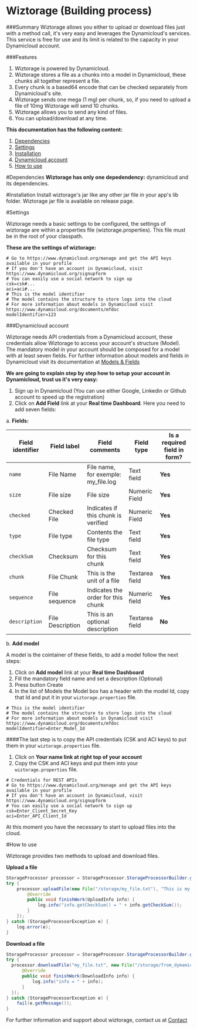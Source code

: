 # Wiztorage (Building process)

###Summary 
Wiztorage allows you either to upload or download files just with a method call, it's very easy and leverages the Dynamicloud's services.  This service is free for use and its limit is related to the capacity in your Dynamicloud account.

###Features

1. Wiztorage is powered by Dynamicloud.
2. Wiztorage stores a file as a chunks into a model in Dynamicloud, these chunks all together represent a file.
3. Every chunk is a based64 encode that can be checked separately from Dynamicloud's site.
4. Wiztorage sends one mega (1 mg) per chunk, so, if you need to upload a file of 10mg Wiztorage will send 10 chunks.
5. Wiztorage allows you to send any kind of files.
6. You can upload/download at any time.

**This documentation has the following content:**

1. [Dependencies](#dependencies)
2. [Settings](#settings)
  1. [Installation](#installation)
  2. [Dynamicloud account](#dynamicloud-account)
3. [How to use](#how-to-use)
  
#Dependencies
**Wiztorage has only one depedendency:** dynamicloud and its dependencies.

#Installation
Install wiztorage's jar like any other jar file in your app's lib folder.
Wiztorage jar file is available on release page.

#Settings

Wiztorage needs a basic settings to be configured, the settings of wiztorage are within a properties file (wiztorage.properties).  This file must be in the root of your classpath.

**These are the settings of wiztorage:**

```properties
# Go to https://www.dynamicloud.org/manage and get the API keys available in your profile
# If you don't have an account in Dynamicloud, visit https://www.dynamicloud.org/signupform
# You can easily use a social network to sign up
csk=csk#...
aci=aci#...
# This is the model identifier
# The model contains the structure to store logs into the cloud
# For more information about models in Dynamicloud visit https://www.dynamicloud.org/documents/mfdoc
modelIdentifier=123
```

###Dynamicloud account

Wiztorage needs API credentials from a Dynamicloud account, these credentials allow Wiztorage to access your account's structure (Model).  The mandatory model in your account should be composed for a model with at least seven fields.  For further information about models and fields in Dynamicloud visit its documentation at [Models & Fields](https://www.dynamicloud.org/documents/mfdoc "Dynamicloud documentation")

**We are going to explain step by step how to setup your account in Dynamicloud, trust us it's very easy:**

1. Sign up in Dynamicloud (You can use either Google, Linkedin or Github account to speed up the registration)
2. Click on **Add Field** link at your **Real time Dashboard**.  Here you need to add seven fields:
  
a. **Fields:**
  
| Field identifier | Field label | Field comments | Field type | Is a required field in form? |
| --- | --- | --- | --- | --- |
| `name` | File Name | File name, for exemple: my_file.log | Text field | **Yes** |
| `size` | File size | File size | Numeric Field | **Yes** |
| `checked` | Checked File | Indicates if this chunk is verified | Numeric Field | **Yes** |
| `type` | File type | Contents the file type | Text field | **Yes** |
| `checkSum` | Checksum  | Checksum for this chunk | Text field | **Yes** |
| `chunk` | File Chunk | This is the unit of a file | Textarea field | **Yes** |
| `sequence` | File sequence | Indicates the order for this chunk | Numeric field | **Yes** |
| `description` | File Description | This is an optional description | Textarea field | **No** |  
  
b. **Add model**
  
A model is the cointainer of these fields, to add a model follow the next steps:

1. Click on **Add model** link at your **Real time Dashboard**
2. Fill the mandatory field name and set a description (Optional)
3. Press button Create
4. In the list of Models the Model box has a header with the model Id, copy that Id and put it in your `wiztorage.properties` file.

```properties
# This is the model identifier
# The model contains the structure to store logs into the cloud
# For more information about models in Dynamicloud visit https://www.dynamicloud.org/documents/mfdoc
modelIdentifier=Enter_Model_Id
```

####The last step is to copy the API credentials (CSK and ACI keys) to put them in your `wiztorage.properties` file.

1. Click on **Your name link at right top of your account**
2. Copy the CSK and ACI keys and put them into your `wiztorage.properties` file.

```properties
# Credentials for REST APIs
# Go to https://www.dynamicloud.org/manage and get the API keys available in your profile
# If you don't have an account in Dynamicloud, visit https://www.dynamicloud.org/signupform
# You can easily use a social network to sign up
csk=Enter_Client_Secret_Key
aci=Enter_API_Client_Id
```

At this moment you have the necessary to start to upload files into the cloud.

#How to use

Wiztorage provides two methods to upload and download files.

**Upload a file**
```java
StorageProcessor processor = StorageProcessor.StorageProcessorBuilder.getInstance("wiztorage.properties");
try {
    processor.uploadFile(new File("/storage/my_file.txt"), "This is my file!" /*This is the optional description*/, new UploadCallback() {
        @Override
        public void finishWork(UploadInfo info) {
            log.info("info.getCheckSum() = " + info.getCheckSum());
        }
    });
} catch (StorageProcessorException e) {
    log.error(e);
}
```

**Download a file**
```java
StorageProcessor processor = StorageProcessor.StorageProcessorBuilder.getInstance("wiztorage.properties");
try {  
  processor.downloadFile("my_file.txt", new File("/storage/from_dymamicloud_" + System.currentTimeMillis() + ".txt"), new DownloadCallback() {
      @Override
      public void finishWork(DownloadInfo info) {
          log.info("info = " + info);
      }
  });
} catch (StorageProcessorException e) {
    fail(e.getMessage());
}
```

For further information and support about wiztorage, contact us at [Contact](https://www.dynamicloud.org/contact "Dynamicloud contact")
